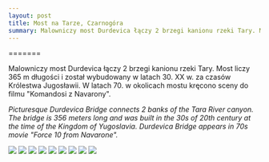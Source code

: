 ```yaml
---
layout: post
title: Most na Tarze, Czarnogóra
summary: Malowniczy most Durdevica łączy 2 brzegi kanionu rzeki Tary. Most liczy 365 m długości i został wybudowany w latach 30. XX w. za czasów Królestwa Jugosławii. W latach 70. w okolicach mostu kręcono sceny do filmu "Komandosi z Navarony".
---
```


=======

Malowniczy most Durdevica łączy 2 brzegi kanionu rzeki Tary. Most liczy 365 m długości i został wybudowany w latach 30. XX w. za czasów Królestwa Jugosławii. W latach 70. w okolicach mostu kręcono sceny do filmu "Komandosi z Navarony".

<i>Picturesque Durdevica Bridge connects 2 banks of the Tara River canyon. The bridge is 356 meters long and was built in the 30s of 20th century at the time of the Kingdom of Yugoslavia. Durdevica Bridge appears in 70s movie "Force 10 from Navarone".</i>

<img src="{{ site.baseurl }}/img/2013/czarnogora/tara/DSC0177.png">
<img class="portrait" src="{{ site.baseurl }}/img/2013/czarnogora/tara/DSC0184.png">
<img src="{{ site.baseurl }}/img/2013/czarnogora/tara/DSC0186.png">
<img class="portrait" src="{{ site.baseurl }}/img/2013/czarnogora/tara/DSC0189.png">
<img src="{{ site.baseurl }}/img/2013/czarnogora/tara/DSC0198.png">
<img src="{{ site.baseurl }}/img/2013/czarnogora/tara/DSC0205.png">
<img src="{{ site.baseurl }}/img/2013/czarnogora/tara/DSC0212.png">
<img src="{{ site.baseurl }}/img/2013/czarnogora/tara/DSC0214.png">
<img class="portrait" src="{{ site.baseurl }}/img/2013/czarnogora/tara/DSC0216.png">

<div class="fb-comments" data-href="http://emilkape.github.io/Most-Na-Tarze-2013" data-numposts="5" data-width="100%"></div>
